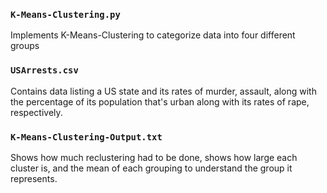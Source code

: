 ### `K-Means-Clustering.py`
Implements K-Means-Clustering to categorize data into four different groups

### `USArrests.csv`
Contains data listing a US state and its rates of murder, assault, along with the percentage of its population that's urban along with its rates of rape, respectively.

### `K-Means-Clustering-Output.txt`
Shows how much reclustering had to be done, shows how large each cluster is, and the mean of each grouping to understand the group it represents.